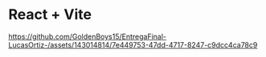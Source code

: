 # React + Vite

https://github.com/GoldenBoys15/EntregaFinal-LucasOrtiz-/assets/143014814/7e449753-47dd-4717-8247-c9dcc4ca78c9

